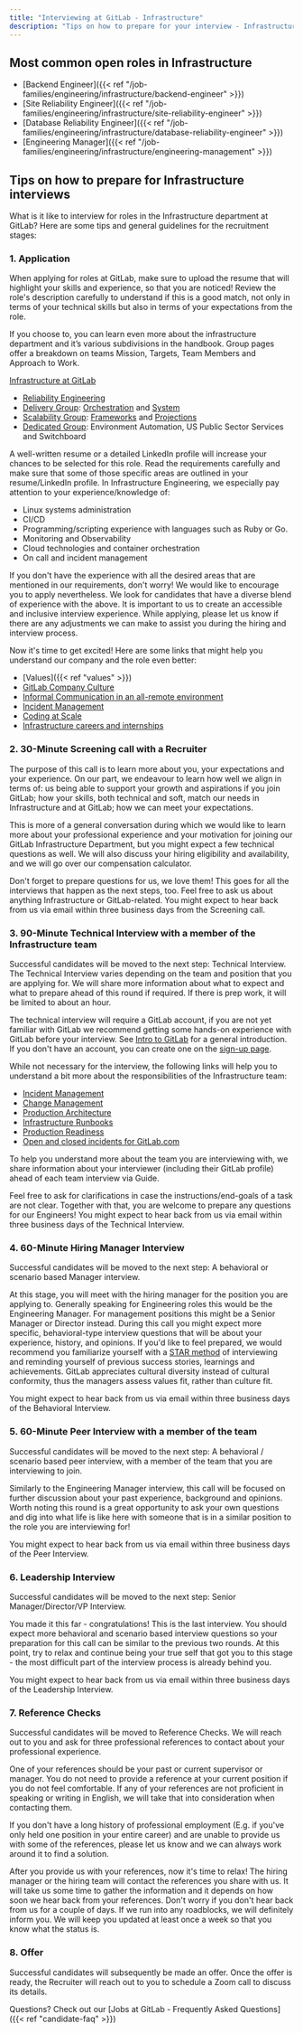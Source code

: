 ```yaml
---
title: "Interviewing at GitLab - Infrastructure"
description: "Tips on how to prepare for your interview - Infrastructure"
---
```


## Most common open roles in Infrastructure

- [Backend Engineer]({{< ref "/job-families/engineering/infrastructure/backend-engineer" >}})
- [Site Reliability Engineer]({{< ref "/job-families/engineering/infrastructure/site-reliability-engineer" >}})
- [Database Reliability Engineer]({{< ref "/job-families/engineering/infrastructure/database-reliability-engineer" >}})
- [Engineering Manager]({{< ref "/job-families/engineering/infrastructure/engineering-management" >}})

## Tips on how to prepare for Infrastructure interviews

What is it like to interview for roles in the Infrastructure department at GitLab? Here are some tips and general guidelines for the recruitment stages:

### 1. Application

When applying for roles at GitLab, make sure to upload the resume that will highlight your skills and experience, so that you are noticed! Review the role's description carefully to understand if this is a good match, not only in terms of your technical skills but also in terms of your expectations from the role.

If you choose to, you can learn even more about the infrastructure department and it’s various subdivisions in the handbook. Group pages offer a breakdown on teams Mission, Targets, Team Members and Approach to Work.

[Infrastructure at GitLab](/handbook/engineering/infrastructure/)

- [Reliability Engineering](/handbook/engineering/infrastructure/team/reliability/)
- [Delivery Group](/handbook/engineering/infrastructure/team/delivery/): [Orchestration](/handbook/engineering/infrastructure/team/delivery/#deliveryorchestration) and [System](/handbook/engineering/infrastructure/team/delivery/#deliverysystem)
- [Scalability Group](/handbook/engineering/infrastructure/team/scalability/): [Frameworks](/handbook/engineering/infrastructure/team/scalability/frameworks.html) and [Projections](/handbook/engineering/infrastructure/team/scalability/projections.html)
- [Dedicated Group](/handbook/engineering/infrastructure/team/gitlab-dedicated/): Environment Automation, US Public Sector Services and Switchboard

A well-written resume or a detailed LinkedIn profile will increase your chances to be selected for this role. Read the requirements carefully and make sure that some of those specific areas are outlined in your resume/LinkedIn profile. In Infrastructure Engineering, we especially pay attention to your experience/knowledge of:

- Linux systems administration
- CI/CD
- Programming/scripting experience with languages such as Ruby or Go.
- Monitoring and Observability
- Cloud technologies and container orchestration
- On call and incident management

If you don't have the experience with all the desired areas that are mentioned in our requirements, don't worry! We would like to encourage you to apply nevertheless. We look for candidates that have a diverse blend of experience with the above.
It is important to us to create an accessible and inclusive interview experience. While applying, please let us know if there are any adjustments we can make to assist you during the hiring and interview process.

Now it's time to get excited! Here are some links that might help you understand our company and the role even better:

- [Values]({{< ref "values" >}})
- [GitLab Company Culture](/handbook/company/culture/)
- [Informal Communication in an all-remote environment](/handbook/company/culture/all-remote/informal-communication/)
- [Incident Management](/handbook/engineering/infrastructure/incident-management/)
- [Coding at Scale](/handbook/engineering/infrastructure/coding-at-scale/)
- [Infrastructure careers and internships](/handbook/engineering/infrastructure/career/)

### **2. 30-Minute Screening call with a Recruiter**

The purpose of this call is to learn more about you, your expectations and your experience. On our part, we endeavour to learn how well we align in terms of: us being able to support your growth and aspirations if you join GitLab; how your skills, both technical and soft, match our needs in Infrastructure and at GitLab; how we can meet your expectations.

This is more of a general conversation during which we would like to learn more about your professional experience and your motivation for joining our GitLab Infrastructure Department, but you might expect a few technical questions as well. We will also discuss your hiring eligibility and availability, and we will go over our compensation calculator.

Don't forget to prepare questions for us, we love them! This goes for all the interviews that happen as the next steps, too. Feel free to ask us about anything Infrastructure or GitLab-related.
You might expect to hear back from us via email within three business days from the Screening call.

### 3. 90-Minute Technical Interview with a member of the Infrastructure team

Successful candidates will be moved to the next step: Technical Interview. The Technical Interview varies depending on the team and position that you are applying for. We will share more information about what to expect and what to prepare ahead of this round if required. If there is prep work, it will be limited to about an hour.

The technical interview will require a GitLab account, if you are not yet familiar with GitLab we recommend getting some hands-on experience with GitLab before your interview. See [Intro to GitLab](https://docs.gitlab.com/ee/#new-to-git-and-gitlab) for a general introduction. If you don't have an account, you can create one on the [sign-up page](https://gitlab.com/users/sign_up).

While not necessary for the interview, the following links will help you to understand a bit more about the responsibilities of the Infrastructure team:

- [Incident Management](/handbook/engineering/infrastructure/incident-management/)
- [Change Management](/handbook/engineering/infrastructure/change-management/)
- [Production Architecture](/handbook/engineering/infrastructure/production/architecture/)
- [Infrastructure Runbooks](https://gitlab.com/gitlab-com/runbooks)
- [Production Readiness](/handbook/engineering/infrastructure/production/readiness/)
- [Open and closed incidents for GitLab.com](https://gitlab.com/gitlab-com/gl-infra/production/-/issues/?sort=updated_desc&state=all&label_name%5B%5D=incident&first_page_size=20)

To help you understand more about the team you are interviewing with, we share information about your interviewer (including their GitLab profile) ahead of each team interview via Guide.

Feel free to ask for clarifications in case the instructions/end-goals of a task are not clear. Together with that, you are welcome to prepare any questions for our Engineers! You might expect to hear back from us via email within three business days of the Technical Interview.

### 4. 60-Minute Hiring Manager Interview

Successful candidates will be moved to the next step: A behavioral or scenario based Manager interview.

At this stage, you will meet with the hiring manager for the position you are applying to. Generally speaking for Engineering roles this would be the Engineering Manager. For management positions this might be a Senior Manager or Director instead. During this call you might expect more specific, behavioral-type interview questions that will be about your experience, history, and opinions. If you'd like to feel prepared, we would recommend you familiarize yourself with a [STAR method](https://www.themuse.com/advice/star-interview-method) of interviewing and reminding yourself of previous success stories, learnings and achievements. GitLab appreciates cultural diversity instead of cultural conformity, thus the managers assess values fit, rather than culture fit.

You might expect to hear back from us via email within three business days of the Behavioral Interview.

### **5. 60-Minute Peer Interview with a member of the team**

Successful candidates will be moved to the next step: A behavioral / scenario based peer interview, with a member of the team that you are interviewing to join.

Similarly to the Engineering Manager interview, this call will be focused on further discussion about your past experience, background and opinions. Worth noting this round is a great opportunity to ask your own questions and dig into what life is like here with someone that is in a similar position to the role you are interviewing for!

You might expect to hear back from us via email within three business days of the Peer Interview.

### 6. Leadership Interview

Successful candidates will be moved to the next step: Senior Manager/Director/VP Interview.

You made it this far - congratulations! This is the last interview. You should expect more behavioral and scenario based interview questions so your preparation for this call can be similar to the previous two rounds. At this point, try to relax and continue being your true self that got you to this stage - the most difficult part of the interview process is already behind you.

You might expect to hear back from us via email within three business days of the Leadership Interview.

### 7. Reference Checks

Successful candidates will be moved to Reference Checks. We will reach out to you and ask for three professional references to contact about your professional experience.

One of your references should be your past or current supervisor or manager.
You do not need to provide a reference at your current position if you do not feel comfortable.
If any of your references are not proficient in speaking or writing in English, we will take that into consideration when contacting them.

If you don't have a long history of professional employment (E.g. if you've only held one position in your entire career) and are unable to provide us with some of the references, please let us know and we can always work around it to find a solution.

After you provide us with your references, now it's time to relax! The hiring manager or the hiring team will contact the references you share with us. It will take us some time to gather the information and it depends on how soon we hear back from your references. Don't worry if you don't hear back from us for a couple of days. If we run into any roadblocks, we will definitely inform you. We will keep you updated at least once a week so that you know what the status is.

### 8. Offer

Successful candidates will subsequently be made an offer. Once the offer is ready, the Recruiter will reach out to you to schedule a Zoom call to discuss its details.

Questions? Check out our [Jobs at GitLab - Frequently Asked Questions]({{< ref "candidate-faq" >}})
